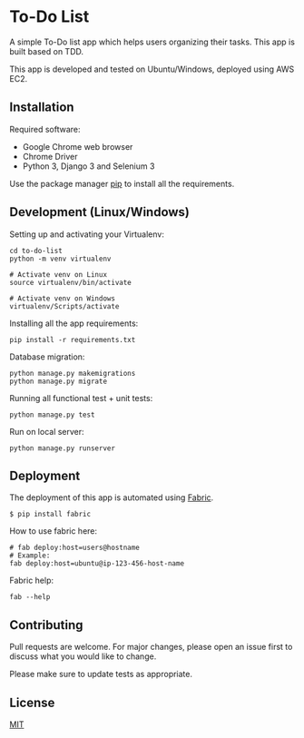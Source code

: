 # To-Do List

A simple To-Do list app which helps users organizing their tasks. This app is built based on TDD.

This app is developed and tested on Ubuntu/Windows, deployed using AWS EC2.

## Installation

Required software:

- Google Chrome web browser
- Chrome Driver
- Python 3, Django 3 and Selenium 3

Use the package manager [pip](https://pip.pypa.io/en/stable/) to install all the requirements.

## Development (Linux/Windows)

Setting up and activating your Virtualenv:

```
cd to-do-list
python -m venv virtualenv

# Activate venv on Linux
source virtualenv/bin/activate

# Activate venv on Windows
virtualenv/Scripts/activate
```

Installing all the app requirements:

```
pip install -r requirements.txt
```

Database migration:

```
python manage.py makemigrations
python manage.py migrate
```

Running all functional test + unit tests:

```
python manage.py test
```

Run on local server:

```
python manage.py runserver
```

## Deployment

The deployment of this app is automated using [Fabric](https://docs.fabfile.org/en/1.4.1/index.html).

```
$ pip install fabric
```

How to use fabric here:

```
# fab deploy:host=users@hostname
# Example:
fab deploy:host=ubuntu@ip-123-456-host-name
```

Fabric help:

```
fab --help
```

## Contributing

Pull requests are welcome. For major changes, please open an issue first to discuss what you would like to change.

Please make sure to update tests as appropriate.

## License

[MIT](https://choosealicense.com/licenses/mit/)
